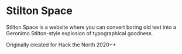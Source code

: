 # Stilton Space

Stilton Space is a website where you can convert boring old text into a Geronimo Stilton-style explosion of typographical goodness.

Originally created for Hack the North 2020++

